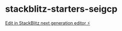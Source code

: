# stackblitz-starters-seigcp

[Edit in StackBlitz next generation editor ⚡️](https://stackblitz.com/~/github.com/gupta-nitish/stackblitz-starters-seigcp)